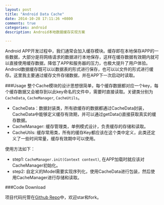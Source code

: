 ```yaml
---
layout: post
title: "Android Data Cache"
date: 2014-10-28 17:11:26 +0800
comments: true
categories: android
description: Android本地数据缓存实现方案

---
```


Android APP开发过程中，我们通常会加入缓存模块。缓存即在本地保存APP的一些数据，大部分是将网络请求的数据进行本地保存，这样在缓存数据有效期内就可以直接使用缓存数据，降低了APP和服务器的压力，也极大提升了用户体验。Android数据缓存既可以以数据表的形式进行保存，也可以以文件的形式进行缓存。这里我主要通过缓存文件存储数据，并在APP下一次启动时读取。
<!-- more -->

###Usage
整个Cache模块的设计思想很简单，每个缓存数据都对应一个key，每个缓存数据又会被存到以此key命名的文件中，需要时直接读取。关键类分别为`CacheData`, `CacheManager`, `CacheUtils`。

* CacheData：数据封装类，所有欲缓存的数据都通过CacheData封装，CacheData中能够定义缓存有效期，并可以通过getData()直接获取真实的缓存数据。
* CacheManager: 缓存管理类，单例模式设计，负责缓存的存储和读取。
* CacheUtils: 缓存常用类，所有的缓存Key都应该在这个类中定义，此类还定义了一些时间常量，缓存有效期中可以使用。

使用方法如下：  

* step1: `CacheManager.init(Context context)`, 在APP加载时就应该对CacheManager初始化。
* step2: 自定义的Model需要实现序列化，使用CacheData进行包装，然后使用CacheManager进行存储和读取。

###Code Download

项目代码托管在[Github Repo](https://github.com/gongmingqm10/AndroidUikit/tree/master/library/src/main/java/org/gongming/common/cache)中，欢迎star和fork。
